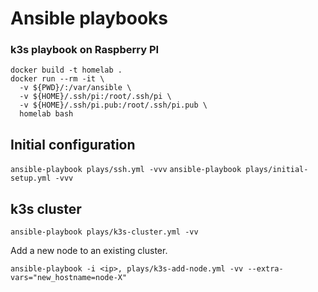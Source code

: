 # Ansible playbooks

### k3s playbook on Raspberry PI

```
docker build -t homelab .
docker run --rm -it \
  -v ${PWD}/:/var/ansible \
  -v ${HOME}/.ssh/pi:/root/.ssh/pi \
  -v ${HOME}/.ssh/pi.pub:/root/.ssh/pi.pub \
  homelab bash
```

## Initial configuration

`ansible-playbook plays/ssh.yml -vvv`
`ansible-playbook plays/initial-setup.yml -vvv`

## k3s cluster

`ansible-playbook plays/k3s-cluster.yml -vv`

Add a new node to an existing cluster.

`ansible-playbook -i <ip>, plays/k3s-add-node.yml -vv --extra-vars="new_hostname=node-X"`

